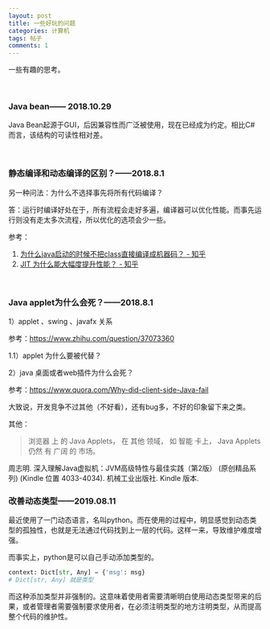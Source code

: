 ```yaml
---
layout: post
title: 一些好玩的问题
categories: 计算机
tags: 帖子
comments: 1
---
```




一些有趣的思考。



<br>

### **Java bean**—— 2018.10.29

Java Bean起源于GUI，后因兼容性而广泛被使用，现在已经成为约定。相比C#而言，该结构的可读性相对差。



<br>

### **静态编译和动态编译的区别？**——2018.8.1

另一种问法：为什么不选择事先将所有代码编译？

答：运行时编译好处在于，所有流程会走好多遍，编译器可以优化性能。而事先运行则没有走太多次流程，所以优化的选项会少一些。

参考：

1. [为什么java启动的时候不把class直接编译成机器码？ - 知乎](https://www.zhihu.com/question/264098743)
2. [JIT 为什么能大幅度提升性能？ - 知乎](https://www.zhihu.com/question/19672491)

<br>

### **Java applet为什么会死？**——2018.8.1

1）applet 、swing 、javafx 关系

参考：https://www.zhihu.com/question/37073360

1.1）applet 为什么要被代替？



2）java 桌面或者web插件为什么会死？

参考：https://www.quora.com/Why-did-client-side-Java-fail

大致说，开发竞争不过其他（不好看），还有bug多，不好的印象留下来之类。



其他：

> 浏览器 上 的 Java Applets， 在 其他 领域， 如 智能 卡上， Java Applets 仍然 有 广阔 的 市场。
>

周志明. 深入理解Java虚拟机：JVM高级特性与最佳实践（第2版） (原创精品系列) (Kindle 位置 4033-4034). 机械工业出版社. Kindle 版本. 

<p/>

### **改善动态类型**——2019.08.11

最近使用了一门动态语言，名叫python。而在使用的过程中，明显感觉到动态类型的孤独性，也就是无法通过代码找到上一层的代码。这样一来，导致维护难度增强。

而事实上，python是可以自己手动添加类型的。

```python
context: Dict[str, Any] = {'msg': msg}
# Dict[str, Any] 就是类型
```

而这种添加类型并非强制的。这意味着使用者需要清晰明白使用动态类型带来的后果，或者管理者需要强制要求使用者，在必须注明类型的地方注明类型，从而提高整个代码的维护性。